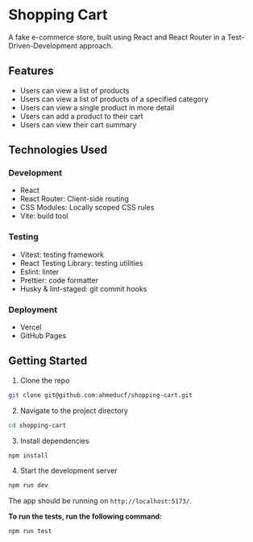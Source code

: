 # Shopping Cart

A fake e-commerce store, built using React and React Router in a Test-Driven-Development approach.

## Features

- Users can view a list of products
- Users can view a list of products of a specified category
- Users can view a single product in more detail
- Users can add a product to their cart
- Users can view their cart summary

## Technologies Used

### Development

- React
- React Router: Client-side routing
- CSS Modules: Locally scoped CSS rules
- Vite: build tool

### Testing

- Vitest: testing framework
- React Testing Library: testing utilities
- Eslint: linter
- Prettier: code formatter
- Husky & lint-staged: git commit hooks

### Deployment

- Vercel
- GitHub Pages

## Getting Started

1. Clone the repo

```bash
git clone git@github.com:ahmeducf/shopping-cart.git
```

2. Navigate to the project directory

```bash
cd shopping-cart
```

3. Install dependencies

```bash
npm install
```

4. Start the development server

```bash
npm run dev
```

The app should be running on `http://localhost:5173/`.

**To run the tests, run the following command:**

```bash
npm run test
```
